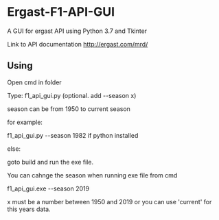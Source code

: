 # Ergast-F1-API-GUI
A GUI for ergast API using Python 3.7 and Tkinter

Link to API documentation http://ergast.com/mrd/

## Using

Open cmd in folder

Type: f1_api_gui.py (optional. add --season x) 

season can be from 1950 to current season

for example: 

f1_api_gui.py --season 1982 if python installed

else:

goto build and run the exe file.

You can cahnge the season when running exe file from cmd

f1_api_gui.exe --season 2019

x must be a number between 1950 and 2019 or you can use 'current' for this years data.
